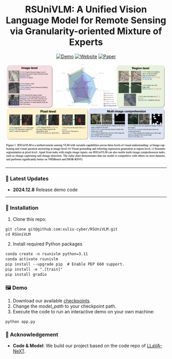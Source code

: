 <div align="center">
<h1>RSUniVLM: A Unified Vision Language Model for Remote Sensing via Granularity-oriented Mixture of Experts</h1>

[![Demo](https://img.shields.io/badge/Online-Demo-red)]()
[![Website](https://img.shields.io/badge/Project-Website-87CEEB)](https://rsunivlm.github.io/)
[![Paper](https://img.shields.io/badge/arXiv-Paper-<COLOR>.svg)]()
</div>

![Teaser](demo/teaser.png) 

---
### 📢 Latest Updates

- **2024.12.8** Release demo code

---

### 🔨 Installation

1. Clone this repo: 
```
git clone git@github.com:xuliu-cyber/RSUniVLM.git
cd RSUniVLM
```

2. Install required Python packages

```
conda create -n rsunivlm python=3.11
conda activate rsunivlm
pip install --upgrade pip  # Enable PEP 660 support.
pip install -e ".[train]"
pip install gradio
```

### 🖼️ Demo
1. Download our available [checkpoints](https://drive.google.com/drive/folders/1TtaoOPmh167gpgHHWRNBMCaA7t_XZ4Vg?usp=sharing).
2. Change the *model_path* to your checkpoint path.
3. Execute the code to run an interactive demo on your own machine:

```
python app.py
```

### 🎉 Acknowledgement

- **Code & Model**: We build our project based on the code repo of [LLaVA-NeXT](https://github.com/LLaVA-VL/LLaVA-NeXT).
